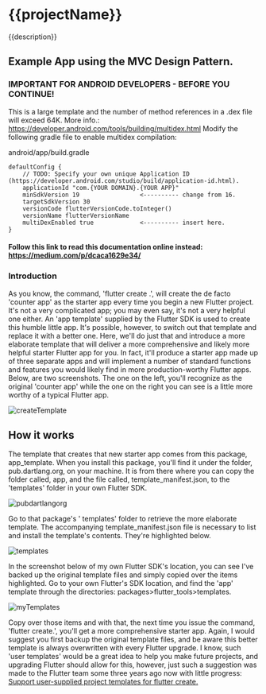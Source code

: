 # {{projectName}}

{{description}}

## Example App using the MVC Design Pattern.

### IMPORTANT FOR ANDROID DEVELOPERS - BEFORE YOU CONTINUE!
This is a large template and the number of method references in a .dex file will exceed 64K.
More info.: https://developer.android.com/tools/building/multidex.html
Modify the following gradle file to enable multidex compilation:

android/app/build.gradle

    defaultConfig {
        // TODO: Specify your own unique Application ID (https://developer.android.com/studio/build/application-id.html).
        applicationId "com.{YOUR DOMAIN}.{YOUR APP}"
        minSdkVersion 19                 <---------- change from 16.
        targetSdkVersion 30
        versionCode flutterVersionCode.toInteger()
        versionName flutterVersionName
        multiDexEnabled true             <---------- insert here.
    }

#### Follow this link to read this documentation online instead: https://medium.com/p/dcaca1629e34/

### Introduction
As you know, the command, 'flutter create .', will create the de facto
'counter app' as the starter app every time you begin a new Flutter project.
It's not a very complicated app; you may even say, it's not a very helpful one either.
An 'app template' supplied by the Flutter SDK is used to create this humble little app.
It's possible, however, to switch out that template and replace it with a better one.
Here, we'll do just that and introduce a more elaborate template that will deliver a more
comprehensive and likely more helpful starter Flutter app for you. In fact, it'll produce
a starter app made up of three separate apps and will implement a number of standard
functions and features you would likely find in more production-worthy Flutter apps.
Below, are two screenshots. The one on the left, you'll recognize as the original 'counter app'
while the one on the right you can see is a little more worthy of a typical Flutter app.

![createTemplate](https://user-images.githubusercontent.com/32497443/142477321-b3d55019-381c-4e7c-80e0-ac4b3e903f47.jpg)

## How it works
The template that creates that new starter app comes from this package, app_template. When you install this package, you'll find it under the folder, pub.dartlang.org, on your machine. It is from there where you can copy the folder called, app, and the file called, template_manifest.json, to the 'templates' folder in your own Flutter SDK.

![pubdartlangorg](https://user-images.githubusercontent.com/32497443/142478002-c7f15d1c-d28e-4565-a496-09eadf3cfc15.jpg)

Go to that package's ' templates' folder to retrieve the more elaborate template. The accompanying template_manifest.json file is necessary to list and install the template's contents. They're highlighted below.

![templates](https://user-images.githubusercontent.com/32497443/142479385-bd5ac99d-49ed-4ca7-826a-1bce690ac51d.jpg)

In the screenshot below of my own Flutter SDK's location, you can see I've backed up the original template files and simply copied over the items highlighted. Go to your own Flutter's SDK location, and find the 'app' template through the directories: packages>flutter_tools>templates.

![myTemplates](https://user-images.githubusercontent.com/32497443/142480050-72659ed0-f6d4-4a94-8dfe-897b6c08d666.jpg)

Copy over those items and with that, the next time you issue the command, 'flutter create.',
you'll get a more comprehensive starter app. Again, I would suggest you first backup the original template files, and be aware this better template is always overwritten with every  Flutter upgrade. I know, such 'user templates' would be a great idea to help you make future projects, and upgrading Flutter should allow for this, however, just such a suggestion was made to the Flutter team some three years ago now with little progress:
[Support user-supplied project templates for flutter create.](https://github.com/flutter/flutter/issues/15279)